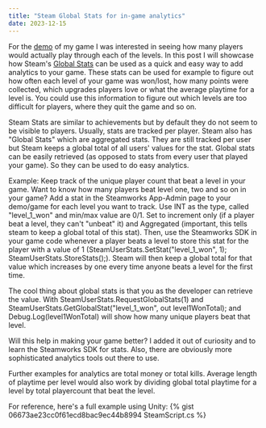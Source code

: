 ```yaml
---
title: "Steam Global Stats for in-game analytics"
date: 2023-12-15
---
```


For the [demo](https://store.steampowered.com/app/2428520/Quest_for_Gold/) of my game I was interested in seeing how many players would actually play through each of the levels. In this post I will showcase how Steam's [Global Stats](https://partner.steamgames.com/doc/features/achievements) can be used as a quick and easy way to add analytics to your game. These stats can be used for example to figure out how often each level of your game was won/lost, how many points were collected, which upgrades players love or what the average playtime for a level is. You could use this information to figure out which levels are too difficult for players, where they quit the game and so on. 

Steam Stats are similar to achievements but by default they do not seem to be visible to players. Usually, stats are tracked per player. Steam also has "Global Stats" which are aggregated stats. They are still tracked per user but Steam keeps a global total of all users' values for the stat. Global stats can be easily retrieved (as opposed to stats from every user that played your game). So they can be used to do easy analytics. 

Example: Keep track of the unique player count that beat a level in your game. Want to know how many players beat level one, two and so on in your game? Add a stat in the Steamworks App-Admin page to your demo/game for each level you want to track. Use INT as the type, called "level_1_won" and min/max value are 0/1. Set to increment only (if a player beat a level, they can't "unbeat" it) and Aggregated (important, this tells steam to keep a global total of this stat). Then, use the Steamworks SDK in your game code whenever a player beats a level to store this stat for the player with a value of 1 (SteamUserStats.SetStat("level_1_won", 1); SteamUserStats.StoreStats();). Steam will then keep a global total for that value which increases by one every time anyone beats a level for the first time. 

The cool thing about global stats is that you as the developer can retrieve the value. With SteamUserStats.RequestGlobalStats(1) and SteamUserStats.GetGlobalStat("level_1_won", out level1WonTotal); and Debug.Log(level1WonTotal) will show how many unique players beat that level.

Will this help in making your game better? I added it out of curiosity and to learn the Steamworks SDK for stats. Also, there are obviously more sophisticated analytics tools out there to use.

Further examples for analytics are total money or total kills. Average length of playtime per level would also work by dividing global total playtime for a level by total playercount that beat the level. 

For reference, here's a full example using Unity: {% gist 06673ae23cc0f61ecd8bac9ec44b8994 SteamScript.cs %}
